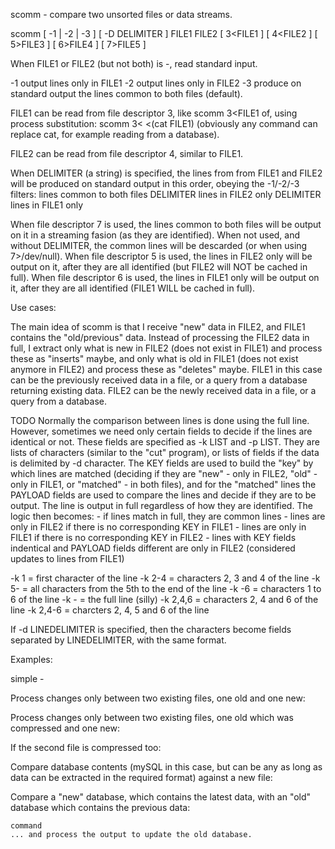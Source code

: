 scomm - compare two unsorted files or data streams.

scomm [ -1 | -2 | -3 ] [ -D DELIMITER ] FILE1 FILE2 [ 3<FILE1 ] [ 4<FILE2 ] [ 5>FILE3 ] [ 6>FILE4 ] [ 7>FILE5 ]

When FILE1 or FILE2 (but not both) is -, read standard input.

-1    output lines only in FILE1
-2    output lines only in FILE2
-3    produce on standard output the lines common to both files (default).

FILE1 can be read from file descriptor 3, like
    scomm 3<FILE1
of, using process substitution:
    scomm 3< <(cat FILE1)
(obviously any command can replace cat, for example reading from a database).

FILE2 can be read from file descriptor 4, similar to FILE1.

When DELIMITER (a string) is specified, the lines from from FILE1 and FILE2 will be produced on standard output in this order, obeying the -1/-2/-3 filters:
    lines common to both files
    DELIMITER
    lines in FILE2 only
    DELIMITER
    lines in FILE1 only

When file descriptor 7 is used, the lines common to both files will be output on it in a streaming fasion (as they are identified). When not used, and without DELIMITER, the common lines will be descarded (or when using 7>/dev/null).
When file descriptor 5 is used, the lines in FILE2 only will be output on it, after they are all identified (but FILE2 will NOT be cached in full).
When file descriptor 6 is used, the lines in FILE1 only will be output on it, after they are all identified (FILE1 WILL be cached in full).

Use cases:

The main idea of scomm is that I receive "new" data in FILE2, and FILE1 contains the "old/previous" data. Instead of processing the FILE2 data in full, I extract only what is new in FILE2 (does not exist in FILE1) and process these as "inserts" maybe, and only what is old in FILE1 (does not exist anymore in FILE2) and process these as "deletes" maybe.
FILE1 in this case can be the previously received data in a file, or a query from a database returning existing data.
FILE2 can be the newly received data in a file, or a query from a database.

TODO Normally the comparison between lines is done using the full line. However, sometimes we need only certain fields to decide if the lines are identical or not. These fields are specified as -k LIST and -p LIST. They are lists of characters (similar to the "cut" program), or lists of fields if the data is delimited by -d character. 
The KEY fields are used to build the "key" by which lines are matched (deciding if they are "new" - only in FILE2, "old" - only in FILE1, or "matched" - in both files), and for the "matched" lines the PAYLOAD fields are used to compare the lines and decide if they are to be output. The line is output in full regardless of how they are identified.
The logic then becomes:
    - if lines match in full, they are common lines
    - lines are only in FILE2 if there is no corresponding KEY in FILE1
    - lines are only in FILE1 if there is no corresponding KEY in FILE2
    - lines with KEY fields indentical and PAYLOAD fields different are only in FILE2 (considered updates to lines from FILE1)

-k 1 = first character of the line
-k 2-4 = characters 2, 3 and 4 of the line
-k 5- = all characters from the 5th to the end of the line
-k -6 = characters 1 to 6 of the line
-k - = the full line (silly)
-k 2,4,6 = characters 2, 4 and 6 of the line
-k 2,4-6 = charcters 2, 4, 5 and 6 of the line

If -d LINEDELIMITER is specified, then the characters become fields separated by LINEDELIMITER, with the same format.

Examples:

simple - 

Process changes only between two existing files, one old and one new:

Process changes only between two existing files, one old which was compressed and one new:

If the second file is compressed too:

Compare database contents (mySQL in this case, but can be any as long as data can be extracted in the required format) against a new file:

Compare a "new" database, which contains the latest data, with an "old" database which contains the previous data:

    command
    ... and process the output to update the old database.
